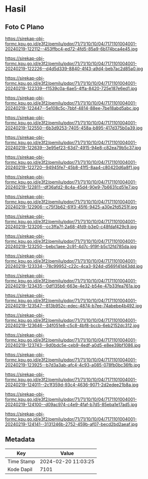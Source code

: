 # Hasil

## Foto C Plano

https://sirekap-obj-formc.kpu.go.id/e3f2/pemilu/pdpr/71/71/10/10/04/7171101004001-20240219-122112--453ffbc4-ed72-4fd5-85a9-6b174bca4e45.jpg

https://sirekap-obj-formc.kpu.go.id/e3f2/pemilu/pdpr/71/71/10/10/04/7171101004001-20240219-122226--d4d5d339-8840-4f43-a9d4-beb7ac2d85a0.jpg

https://sirekap-obj-formc.kpu.go.id/e3f2/pemilu/pdpr/71/71/10/10/04/7171101004001-20240219-122339--f1539c0a-6ae5-4ffa-8420-725e187e6ed1.jpg

https://sirekap-obj-formc.kpu.go.id/e3f2/pemilu/pdpr/71/71/10/10/04/7171101004001-20240219-122447--5e108c5c-7bbf-4814-88ee-7be18abd5abc.jpg

https://sirekap-obj-formc.kpu.go.id/e3f2/pemilu/pdpr/71/71/10/10/04/7171101004001-20240219-122550--6b3d9253-7405-458a-b895-417d375b0a39.jpg

https://sirekap-obj-formc.kpu.go.id/e3f2/pemilu/pdpr/71/71/10/10/04/7171101004001-20240219-122639--3e95ef23-63d7-4915-94e8-c82ea79b5c37.jpg

https://sirekap-obj-formc.kpu.go.id/e3f2/pemilu/pdpr/71/71/10/10/04/7171101004001-20240219-122720--94945fe7-45b8-41f5-8aa4-c80420d6a8f1.jpg

https://sirekap-obj-formc.kpu.go.id/e3f2/pemilu/pdpr/71/71/10/10/04/7171101004001-20240219-122811--df36afd2-8c4a-45d4-90e9-7b6631cd51e7.jpg

https://sirekap-obj-formc.kpu.go.id/e3f2/pemilu/pdpr/71/71/10/10/04/7171101004001-20240219-122906--c75f3b62-61f3-45f6-9425-a30e2fd5251f.jpg

https://sirekap-obj-formc.kpu.go.id/e3f2/pemilu/pdpr/71/71/10/10/04/7171101004001-20240219-123206--cc3ffa7f-2a68-4fd9-b3e0-c48fdaf429c9.jpg

https://sirekap-obj-formc.kpu.go.id/e3f2/pemilu/pdpr/71/71/10/10/04/7171101004001-20240219-123250--bebc1aee-2c91-4d7c-919f-b5c12fd785da.jpg

https://sirekap-obj-formc.kpu.go.id/e3f2/pemilu/pdpr/71/71/10/10/04/7171101004001-20240219-123334--78c99952-c22c-4ca3-924d-d569141d43dd.jpg

https://sirekap-obj-formc.kpu.go.id/e3f2/pemilu/pdpr/71/71/10/10/04/7171101004001-20240219-123435--0df135b6-663e-4e32-b54e-47b33fea761a.jpg

https://sirekap-obj-formc.kpu.go.id/e3f2/pemilu/pdpr/71/71/10/10/04/7171101004001-20240219-123547--813b952c-edec-4874-b7ee-74abebe4b492.jpg

https://sirekap-obj-formc.kpu.go.id/e3f2/pemilu/pdpr/71/71/10/10/04/7171101004001-20240219-123646--34f051e8-c5c8-4bf8-bccb-6eb2152dc312.jpg

https://sirekap-obj-formc.kpu.go.id/e3f2/pemilu/pdpr/71/71/10/10/04/7171101004001-20240219-123743--9d0bdc5e-ceb9-4edf-a0d5-e8ee39bf1086.jpg

https://sirekap-obj-formc.kpu.go.id/e3f2/pemilu/pdpr/71/71/10/10/04/7171101004001-20240219-123925--b7d3a3ab-afc4-4c93-a085-078fb0bc36fb.jpg

https://sirekap-obj-formc.kpu.go.id/e3f2/pemilu/pdpr/71/71/10/10/04/7171101004001-20240219-124011--2c1f359d-93c4-4636-9071-2d2edee21b8a.jpg

https://sirekap-obj-formc.kpu.go.id/e3f2/pemilu/pdpr/71/71/10/10/04/7171101004001-20240219-124100--d09ac974-c4e9-4faf-b7d5-85eba1e17ad5.jpg

https://sirekap-obj-formc.kpu.go.id/e3f2/pemilu/pdpr/71/71/10/10/04/7171101004001-20240219-124141--3131246b-2752-459b-af07-becd2bd2aeaf.jpg


## Metadata

| Key        | Value               |
| ---------- | ------------------- |
| Time Stamp | 2024-02-20 11:03:25 |
| Kode Dapil | 7101                |



